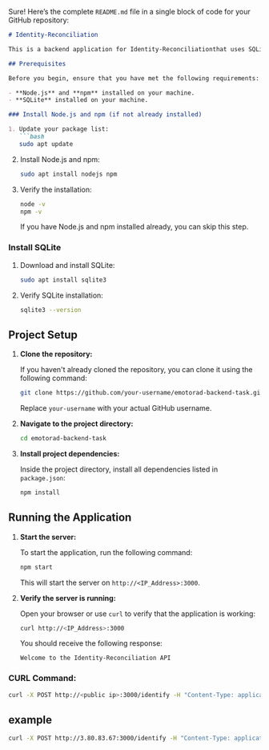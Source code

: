 Sure! Here’s the complete `README.md` file in a single block of code for your GitHub repository:

```markdown
# Identity-Reconciliation

This is a backend application for Identity-Reconciliationthat uses SQLite and Sequelize ORM to manage contacts. The server is built using Express.js and handles endpoints to identify and manage contacts based on email and phone number.

## Prerequisites

Before you begin, ensure that you have met the following requirements:

- **Node.js** and **npm** installed on your machine.
- **SQLite** installed on your machine.

### Install Node.js and npm (if not already installed)

1. Update your package list:
   ```bash
   sudo apt update
   ```

2. Install Node.js and npm:
   ```bash
   sudo apt install nodejs npm
   ```

3. Verify the installation:
   ```bash
   node -v
   npm -v
   ```

   If you have Node.js and npm installed already, you can skip this step.

### Install SQLite

1. Download and install SQLite:
   ```bash
   sudo apt install sqlite3
   ```

2. Verify SQLite installation:
   ```bash
   sqlite3 --version
   ```

## Project Setup

1. **Clone the repository:**

   If you haven't already cloned the repository, you can clone it using the following command:

   ```bash
   git clone https://github.com/your-username/emotorad-backend-task.git
   ```

   Replace `your-username` with your actual GitHub username.

2. **Navigate to the project directory:**

   ```bash
   cd emotorad-backend-task
   ```

3. **Install project dependencies:**

   Inside the project directory, install all dependencies listed in `package.json`:

   ```bash
   npm install
   ```

## Running the Application

1. **Start the server:**

   To start the application, run the following command:

   ```bash
   npm start
   ```

   This will start the server on `http://<IP_Address>:3000`.

2. **Verify the server is running:**

   Open your browser or use `curl` to verify that the application is working:

   ```bash
   curl http://<IP_Address>:3000
   ```

   You should receive the following response:

   ```
   Welcome to the Identity-Reconciliation API
   ```

 ###  CURL Command:
```bash
curl -X POST http://<public ip>:3000/identify -H "Content-Type: application/json" -d '{"email": "demo@example.com", "phoneNumber": "123-456-7890"}'
```

## example
```bash
curl -X POST http://3.80.83.67:3000/identify -H "Content-Type: application/json" -d '{"email": "manjuappu1375@gmail.com", "phoneNumber": "9019631922"}'
```
